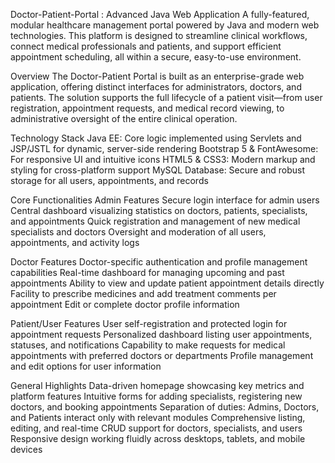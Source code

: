 Doctor-Patient-Portal : Advanced Java Web Application
A fully-featured, modular healthcare management portal powered by Java and modern web technologies. This platform is designed to streamline clinical workflows, connect medical professionals and patients, and support efficient appointment scheduling, all within a secure, easy-to-use environment.

Overview
The Doctor-Patient Portal is built as an enterprise-grade web application, offering distinct interfaces for administrators, doctors, and patients. The solution supports the full lifecycle of a patient visit—from user registration, appointment requests, and medical record viewing, to administrative oversight of the entire clinical operation.

Technology Stack
Java EE: Core logic implemented using Servlets and JSP/JSTL for dynamic, server-side rendering
Bootstrap 5 & FontAwesome: For responsive UI and intuitive icons
HTML5 & CSS3: Modern markup and styling for cross-platform support
MySQL Database: Secure and robust storage for all users, appointments, and records

Core Functionalities
Admin Features
Secure login interface for admin users
Central dashboard visualizing statistics on doctors, patients, specialists, and appointments
Quick registration and management of new medical specialists and doctors
Oversight and moderation of all users, appointments, and activity logs

Doctor Features
Doctor-specific authentication and profile management capabilities
Real-time dashboard for managing upcoming and past appointments
Ability to view and update patient appointment details directly
Facility to prescribe medicines and add treatment comments per appointment
Edit or complete doctor profile information

Patient/User Features
User self-registration and protected login for appointment requests
Personalized dashboard listing user appointments, statuses, and notifications
Capability to make requests for medical appointments with preferred doctors or departments
Profile management and edit options for user information

General Highlights
Data-driven homepage showcasing key metrics and platform features
Intuitive forms for adding specialists, registering new doctors, and booking appointments
Separation of duties: Admins, Doctors, and Patients interact only with relevant modules
Comprehensive listing, editing, and real-time CRUD support for doctors, specialists, and users
Responsive design working fluidly across desktops, tablets, and mobile devices